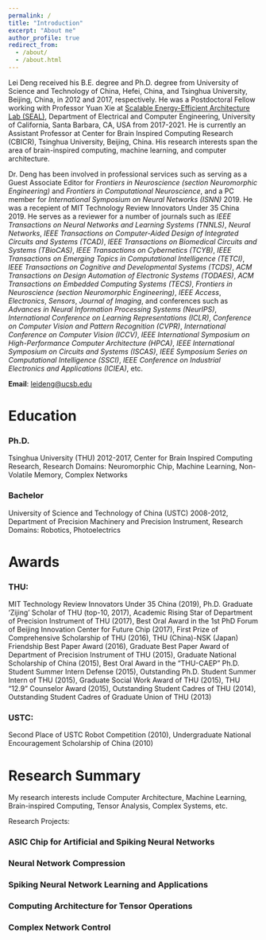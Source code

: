 ```yaml
---
permalink: /
title: "Introduction"
excerpt: "About me"
author_profile: true
redirect_from: 
  - /about/
  - /about.html
---
```


Lei Deng received his B.E. degree and Ph.D. degree from University of Science and Technology of China, Hefei, China, and Tsinghua University, Beijing, China, in 2012 and 2017, respectively. He was a Postdoctoral Fellow working with Professor Yuan Xie at [Scalable Energy-Efficient Architecture Lab (SEAL)](https://seal.ece.ucsb.edu/), Department of Electrical and Computer Engineering, University of California, Santa Barbara, CA, USA from 2017-2021. He is currently an Assistant Professor at Center for Brain Inspired Computing Research (CBICR), Tsinghua University, Beijing, China. His research interests span the area of brain-inspired computing, machine learning, and computer architecture.

Dr. Deng has been involved in professional services such as serving as a Guest Associate Editor for *Frontiers in Neuroscience (section Neuromorphic Engineering)* and *Frontiers in Computational Neuroscience*, and a PC member for *International Symposium on Neural Networks (ISNN)* 2019. He was a recepient of MIT Technology Review Innovators Under 35 China 2019. He serves as a reviewer for a number of journals such as *IEEE Transactions on Neural Networks and Learning Systems (TNNLS)*, *Neural Networks*, *IEEE Transactions on Computer-Aided Design of Integrated Circuits and Systems (TCAD)*, *IEEE Transactions on Biomedical Circuits and Systems (TBioCAS)*, *IEEE Transactions on Cybernetics (TCYB)*, *IEEE Transactions on Emerging Topics in Computational Intelligence (TETCI)*, *IEEE Transactions on Cognitive and Developmental Systems (TCDS)*, *ACM Transactions on Design Automation of Electronic Systems (TODAES)*, *ACM Transactions on Embedded Computing Systems (TECS)*, *Frontiers in Neuroscience (section Neuromorphic Engineering)*, *IEEE Access*, *Electronics*, *Sensors*, *Journal of Imaging*, and conferences such as *Advances in Neural Information Processing Systems (NeurIPS)*, *International Conference on Learning Representations (ICLR)*, *Conference on Computer Vision and Pattern Recognition (CVPR)*, *International Conference on Computer Vision (ICCV)*, *IEEE International Symposium on High-Performance Computer Architecture (HPCA)*, *IEEE International Symposium on Circuits and Systems (ISCAS)*, *IEEE Symposium Series on Computational Intelligence (SSCI)*, *IEEE Conference on Industrial Electronics and Applications (ICIEA)*, etc.

**Email**: leideng@ucsb.edu

Education
======
### Ph.D. 
Tsinghua University (THU) 2012-2017, Center for Brain Inspired Computing Research, Research Domains: Neuromorphic Chip, Machine Learning, Non-Volatile Memory, Complex Networks

### Bachelor
University of Science and Technology of China (USTC) 2008-2012, Department of Precision Machinery and Precision Instrument, Research Domains: Robotics, Photoelectrics

Awards
======
### THU: 
MIT Technology Review Innovators Under 35 China (2019), Ph.D. Graduate ‘Zijing’ Scholar of THU (top-10, 2017), Academic Rising Star of Department of Precision Instrument of THU (2017), Best Oral Award in the 1st PhD Forum of Beijing Innovation Center for Future Chip (2017), First Prize of Comprehensive Scholarship of THU (2016), THU (China)-NSK (Japan) Friendship Best Paper Award (2016), Graduate Best Paper Award of Department of Precision Instrument of THU (2015), Graduate National Scholarship of China (2015), Best Oral Award in the “THU-CAEP” Ph.D. Student Summer Intern Defense (2015), Outstanding Ph.D. Student Summer Intern of THU (2015), Graduate Social Work Award of THU (2015), THU “12.9” Counselor Award (2015), Outstanding Student Cadres of THU (2014), Outstanding Student Cadres of Graduate Union of THU (2013)

### USTC: 
Second Place of USTC Robot Competition (2010), Undergraduate National Encouragement Scholarship of China (2010)

Research Summary
======
My research interests include Computer Architecture, Machine Learning, Brain-inspired Computing, Tensor Analysis, Complex Systems, etc.

Research Projects:

### ASIC Chip for Artificial and Spiking Neural Networks

### Neural Network Compression

### Spiking Neural Network Learning and Applications

### Computing Architecture for Tensor Operations

### Complex Network Control


